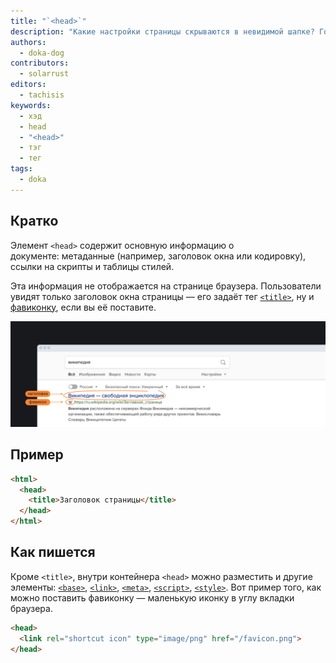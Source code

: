 ```yaml
---
title: "`<head>`"
description: "Какие настройки страницы скрываются в невидимой шапке? Говорим о заголовке страницы, фавиконе, способах подключения стилей и скриптов."
authors:
  - doka-dog
contributors:
  - solarrust
editors:
  - tachisis
keywords:
  - хэд
  - head
  - "<head>"
  - тэг
  - тег
tags:
  - doka
---
```


## Кратко

Элемент `<head>` содержит основную информацию о документе: метаданные (например, заголовок окна или кодировку), ссылки на скрипты и таблицы стилей.

Эта информация не отображается на странице браузера. Пользователи увидят только заголовок окна страницы — его задаёт тег [`<title>`](/html/title), ну и [фавиконку](https://ru.wikipedia.org/wiki/Favicon), если вы её поставите.

![Пример выдачи страницы в поисковике, показаны заголовок и фавикон](images/1.png)

## Пример

```html
<html>
  <head>
    <title>Заголовок страницы</title>
  </head>
</html>
```

## Как пишется

Кроме `<title>`, внутри контейнера `<head>` можно разместить и другие элементы: [`<base>`](/html/base), [`<link>`](/html/link), [`<meta>`](/html/meta), [`<script>`](/html/script), [`<style>`](/html/style). Вот пример того, как можно поставить фавиконку — маленькую иконку в углу вкладки браузера.

```html
<head>
  <link rel="shortcut icon" type="image/png" href="/favicon.png">
</head>
```
